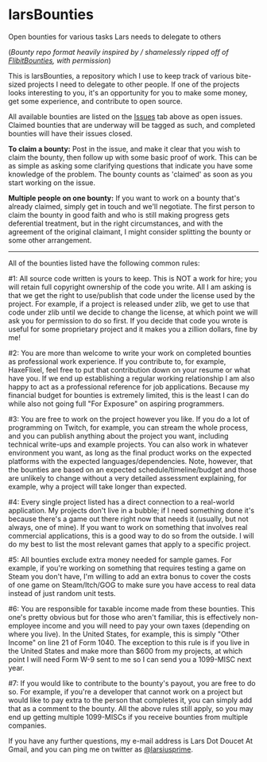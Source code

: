 # larsBounties
Open bounties for various tasks Lars needs to delegate to others

(*Bounty repo format heavily inspired by / shamelessly ripped off of [FlibitBounties](https://github.com/flibitijibibo/flibitBounties), with permission*)

This is larsBounties, a repository which I use to keep track of various bite-sized projects I need to delegate to other people. If one of the projects looks interesting to you, it's an opportunity for you to make some money, get some experience, and contribute to open source.

All available bounties are listed on the [Issues](https://github.com/larsiusprime/larsBounties/issues) tab above as open issues. Claimed bounties that are underway will be tagged as such, and completed bounties will have their issues closed.

**To claim a bounty:**
Post in the issue, and make it clear that you wish to claim the bounty, then follow up with some basic proof of work. This can be as simple as asking some clarifying questions that indicate you have some knowledge of the problem. The bounty counts as 'claimed' as soon as you start working on the issue.

**Multiple people on one bounty:**
If you want to work on a bounty that's already claimed, simply get in touch and we'll negotiate. The first person to claim the bounty in good faith and who is still making progress gets deferential treatment, but in the right circumstances, and with the agreement of the original claimant, I might consider splitting the bounty or some other arrangement.

--------

All of the bounties listed have the following common rules:

#1: All source code written is yours to keep. This is NOT a work for hire; you will retain full copyright ownership of the code you write. All I am asking is that we get the right to use/publish that code under the license used by the project. For example, if a project is released under zlib, we get to use that code under zlib until we decide to change the license, at which point we will ask you for permission to do so first. If you decide that code you wrote is useful for some proprietary project and it makes you a zillion dollars, fine by me!

#2: You are more than welcome to write your work on completed bounties as professional work experience. If you contribute to, for example, HaxeFlixel, feel free to put that contribution down on your resume or what have you. If we end up establishing a regular working relationship I am also happy to act as a professional reference for job applications. Because my financial budget for bounties is extremely limited, this is the least I can do while also not going full "For Exposure" on aspiring programmers.

#3: You are free to work on the project however you like. If you do a lot of programming on Twitch, for example, you can stream the whole process, and you can publish anything about the project you want, including technical write-ups and example projects. You can also work in whatever environment you want, as long as the final product works on the expected platforms with the expected languages/dependencies. Note, however, that the bounties are based on an expected schedule/timeline/budget and those are unlikely to change without a very detailed assessment explaining, for example, why a project will take longer than expected.

#4: Every single project listed has a direct connection to a real-world application. My projects don't live in a bubble; if I need something done it's because there's a game out there right now that needs it (usually, but not always, one of mine). If you want to work on something that involves real commercial applications, this is a good way to do so from the outside. I will do my best to list the most relevant games that apply to a specific project.

#5: All bounties exclude extra money needed for sample games. For example, if you're working on something that requires testing a game on Steam you don't have, I'm willing to add an extra bonus to cover the costs of one game on Steam/Itch/GOG to make sure you have access to real data instead of just random unit tests.

#6: You are responsible for taxable income made from these bounties. This one's pretty obvious but for those who aren't familiar, this is effectively non-employee income and you will need to pay your own taxes (depending on where you live). In the United States, for example, this is simply "Other Income" on line 21 of Form 1040. The exception to this rule is if you live in the United States and make more than $600 from my projects, at which point I will need Form W-9 sent to me so I can send you a 1099-MISC next year.

#7: If you would like to contribute to the bounty's payout, you are free to do so. For example, if you're a developer that cannot work on a project but would like to pay extra to the person that completes it, you can simply add that as a comment to the bounty. All the above rules still apply, so you may end up getting multiple 1099-MISCs if you receive bounties from multiple companies.

If you have any further questions, my e-mail address is Lars Dot Doucet At Gmail, and you can ping me on twitter as [@larsiusprime](https://www.twitter.com/larsiusprime).
